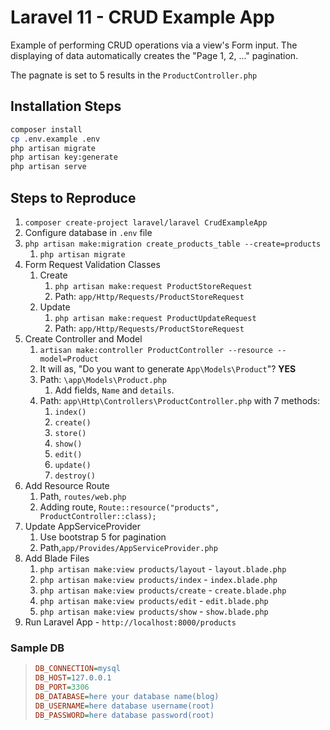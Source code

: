 # Laravel 11 - CRUD Example App

Example of performing CRUD operations via a view's Form input. The displaying of data automatically creates the "Page 1, 2, ..." pagination.

The pagnate is set to 5 results in the `ProductController.php`

## Installation Steps

```sh
composer install
cp .env.example .env
php artisan migrate
php artisan key:generate
php artisan serve
```

## Steps to Reproduce

1. `composer create-project laravel/laravel CrudExampleApp`
2. Configure database in `.env` file
3. `php artisan make:migration create_products_table --create=products`
   1. `php artisan migrate`
4. Form Request Validation Classes
   1. Create
      1. `php artisan make:request ProductStoreRequest`
      2. Path: `app/Http/Requests/ProductStoreRequest`
   2. Update
      1. `php artisan make:request ProductUpdateRequest`
      2. Path: `app/Http/Requests/ProductStoreRequest`
5. Create Controller and Model
   1. `artisan make:controller ProductController --resource --model=Product`
   2. It will as, "Do you want to generate `App\Models\Product`"?  **YES**
   3. Path: `\app\Models\Product.php`
      1. Add fields, `Name` and `details`.
   4. Path: `app\Http\Controllers\ProductController.php` with 7 methods:
      1. `index()`
      2. `create()`
      3. `store()`
      4. `show()`
      5. `edit()`
      6. `update()`
      7. `destroy()`
6. Add Resource Route
   1. Path, `routes/web.php`
   2. Adding route, `Route::resource("products", ProductController::class);`
7. Update AppServiceProvider
   1. Use bootstrap 5 for pagination
   2. Path,`app/Provides/AppServiceProvider.php`
8. Add Blade Files
   1. `php artisan make:view products/layout` - `layout.blade.php`
   2. `php artisan make:view products/index` - `index.blade.php`
   3. `php artisan make:view products/create` - `create.blade.php`
   4. `php artisan make:view products/edit` - `edit.blade.php`
   5. `php artisan make:view products/show` - `show.blade.php`
9. Run Laravel App - `http://localhost:8000/products`

### Sample DB

> ```ini
> DB_CONNECTION=mysql
> DB_HOST=127.0.0.1
> DB_PORT=3306
> DB_DATABASE=here your database name(blog)
> DB_USERNAME=here database username(root)
> DB_PASSWORD=here database password(root)
> ```
